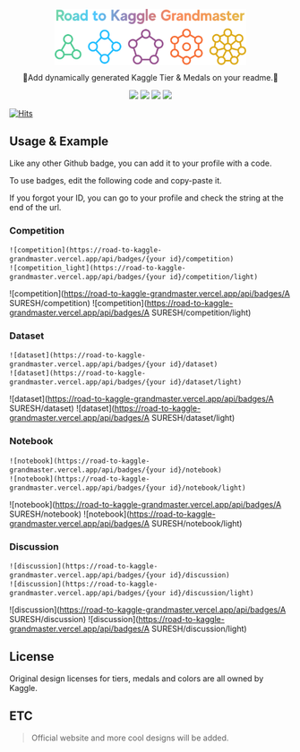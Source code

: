 <p align="center">
  <img height="100px" src="./assets/logo.png" align="center" alt="GitHub Readme Stats" />
  <br/>
  
  <p align="center">🥇Add dynamically generated Kaggle Tier & Medals on your readme.🥇</p>
  
</p>

<p align="center">
  <img src="https://road-to-kaggle-grandmaster.vercel.app/api/badges/A SURESH/competition/light" />
  <img src="https://road-to-kaggle-grandmaster.vercel.app/api/badges/A SURESH/dataset/light" />
  <img src="https://road-to-kaggle-grandmaster.vercel.app/api/badges/A SURESH/notebook/light" />
  <img src="https://road-to-kaggle-grandmaster.vercel.app/api/badges/A SURESH/discussion/light" />
</p>

[![Hits](https://hits.seeyoufarm.com/api/count/incr/badge.svg?url=https%3A%2F%2Fgithub.com%2Fsubinium%2Fkaggle-badge&count_bg=%23DDAA17&title_bg=%23555555&icon=&icon_color=%23E7E7E7&title=hits&edge_flat=false)](https://hits.seeyoufarm.com)

## Usage & Example

Like any other Github badge, you can add it to your profile with a code.

To use badges, edit the following code and copy-paste it. 

If you forgot your ID, you can go to your profile and check the string at the end of the url.

### Competition

```
![competition](https://road-to-kaggle-grandmaster.vercel.app/api/badges/{your id}/competition)
![competition_light](https://road-to-kaggle-grandmaster.vercel.app/api/badges/{your id}/competition/light)
```

![competition](https://road-to-kaggle-grandmaster.vercel.app/api/badges/A SURESH/competition)
![competition](https://road-to-kaggle-grandmaster.vercel.app/api/badges/A SURESH/competition/light)

### Dataset

```
![dataset](https://road-to-kaggle-grandmaster.vercel.app/api/badges/{your id}/dataset)
![dataset](https://road-to-kaggle-grandmaster.vercel.app/api/badges/{your id}/dataset/light)
```

![dataset](https://road-to-kaggle-grandmaster.vercel.app/api/badges/A SURESH/dataset)
![dataset](https://road-to-kaggle-grandmaster.vercel.app/api/badges/A SURESH/dataset/light)

### Notebook

```
![notebook](https://road-to-kaggle-grandmaster.vercel.app/api/badges/{your id}/notebook)
![notebook](https://road-to-kaggle-grandmaster.vercel.app/api/badges/{your id}/notebook/light)
```

![notebook](https://road-to-kaggle-grandmaster.vercel.app/api/badges/A SURESH/notebook)
![notebook](https://road-to-kaggle-grandmaster.vercel.app/api/badges/A SURESH/notebook/light)

### Discussion

```
![discussion](https://road-to-kaggle-grandmaster.vercel.app/api/badges/{your id}/discussion)
![discussion](https://road-to-kaggle-grandmaster.vercel.app/api/badges/{your id}/discussion/light)
```

![discussion](https://road-to-kaggle-grandmaster.vercel.app/api/badges/A SURESH/discussion)
![discussion](https://road-to-kaggle-grandmaster.vercel.app/api/badges/A SURESH/discussion/light)

## License

Original design licenses for tiers, medals and colors are all owned by Kaggle.

## ETC

> Official website and more cool designs will be added.
